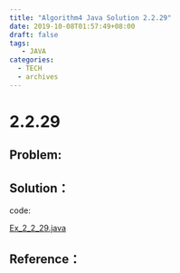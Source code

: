 ```yaml
---
title: "Algorithm4 Java Solution 2.2.29"
date: 2019-10-08T01:57:49+08:00
draft: false
tags:
   - JAVA
categories:
  - TECH
  - archives
---
```



# 2.2.29

## Problem:


## Solution：

code:

[Ex_2_2_29.java](./Ex_2_2_29.java)


## Reference：


